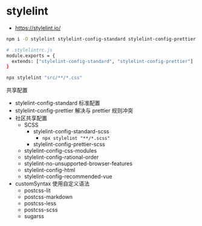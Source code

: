 # stylelint

  - <https://stylelint.io/>

```bash
npm i -D stylelint stylelint-config-standard stylelint-config-prettier

# .stylelintrc.js
module.exports = {
  extends: ["stylelint-config-standard", "stylelint-config-prettier"]
}

npx stylelint "src/**/*.css"
```

共享配置

  - stylelint-config-standard 标准配置
  - stylelint-config-prettier 解决与 prettier 规则冲突
  - 社区共享配置
    - SCSS
      - stylelint-config-standard-scss
        - `npx stylelint "**/*.scss"`
      - stylelint-config-prettier-scss
    - stylelint-config-css-modules
    - stylelint-config-rational-order
    - stylelint-no-unsupported-browser-features
    - stylelint-config-html
    - stylelint-config-recommended-vue
  - customSyntax 使用自定义语法
    - postcss-lit
    - postcss-markdown
    - postcss-less
    - postcss-scss
    - sugarss
